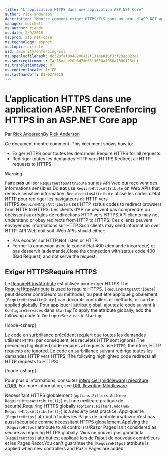 ```yaml
---
title: "L’application HTTPS dans une application ASP.NET Core"
author: rick-anderson
description: "Montre comment exiger HTTPS/TLS dans un cœur d’ASP.NET application web."
manager: wpickett
ms.author: riande
ms.date: 2/9/2018
ms.prod: asp.net-core
ms.technology: aspnet
ms.topic: article
uid: security/enforcing-ssl
ms.openlocfilehash: dc320faf0048200412f131ea816f33f29ac023e1
ms.sourcegitcommit: 7ac15eaae20b6d70e65f3650af050a7880115cbf
ms.translationtype: MT
ms.contentlocale: fr-FR
ms.lasthandoff: 03/02/2018
---
```

# <a name="enforcing-https-in-an-aspnet-core-app"></a><span data-ttu-id="5ad5e-103">L’application HTTPS dans une application ASP.NET Core</span><span class="sxs-lookup"><span data-stu-id="5ad5e-103">Enforcing HTTPS in an ASP.NET Core app</span></span>

<span data-ttu-id="5ad5e-104">Par [Rick Anderson](https://twitter.com/RickAndMSFT)</span><span class="sxs-lookup"><span data-stu-id="5ad5e-104">By [Rick Anderson](https://twitter.com/RickAndMSFT)</span></span>

<span data-ttu-id="5ad5e-105">Ce document montre comment :</span><span class="sxs-lookup"><span data-stu-id="5ad5e-105">This document shows how to:</span></span>

- <span data-ttu-id="5ad5e-106">Exiger HTTPS pour toutes les demandes.</span><span class="sxs-lookup"><span data-stu-id="5ad5e-106">Require HTTPS for all requests.</span></span>
- <span data-ttu-id="5ad5e-107">Rediriger toutes les demandes HTTP vers HTTPS.</span><span class="sxs-lookup"><span data-stu-id="5ad5e-107">Redirect all HTTP requests to HTTPS.</span></span>

> [!WARNING]
> <span data-ttu-id="5ad5e-108">Faire **pas** utiliser `RequireHttpsAttribute` sur les API Web qui reçoivent des informations sensibles.</span><span class="sxs-lookup"><span data-stu-id="5ad5e-108">Do **not** use `RequireHttpsAttribute` on Web APIs that receive sensitive information.</span></span> <span data-ttu-id="5ad5e-109">`RequireHttpsAttribute` utilise les codes d’état HTTP pour rediriger les navigateurs de HTTP vers HTTPS.</span><span class="sxs-lookup"><span data-stu-id="5ad5e-109">`RequireHttpsAttribute` uses HTTP status codes to redirect browsers from HTTP to HTTPS.</span></span> <span data-ttu-id="5ad5e-110">Les clients d’API ne peuvent pas comprendre ou obéissent aux règles de redirections HTTP vers HTTPS.</span><span class="sxs-lookup"><span data-stu-id="5ad5e-110">API clients may not understand or obey redirects from HTTP to HTTPS.</span></span> <span data-ttu-id="5ad5e-111">Ces clients peuvent envoyer des informations sur HTTP.</span><span class="sxs-lookup"><span data-stu-id="5ad5e-111">Such clients may send information over HTTP.</span></span> <span data-ttu-id="5ad5e-112">API Web doit soit :</span><span class="sxs-lookup"><span data-stu-id="5ad5e-112">Web APIs should either:</span></span>
>
>* <span data-ttu-id="5ad5e-113">Pas écouter sur HTTP.</span><span class="sxs-lookup"><span data-stu-id="5ad5e-113">Not listen on HTTP.</span></span>
>* <span data-ttu-id="5ad5e-114">Fermer la connexion avec le code d’état 400 (demande incorrecte) et pas desservir la demande.</span><span class="sxs-lookup"><span data-stu-id="5ad5e-114">Close the connection with status code 400 (Bad Request) and not serve the request.</span></span>

## <a name="require-https"></a><span data-ttu-id="5ad5e-115">Exiger HTTPS</span><span class="sxs-lookup"><span data-stu-id="5ad5e-115">Require HTTPS</span></span>

<span data-ttu-id="5ad5e-116">Le [RequireHttpsAttribute](/dotnet/api/Microsoft.AspNetCore.Mvc.RequireHttpsAttribute) est utilisée pour exiger HTTPS.</span><span class="sxs-lookup"><span data-stu-id="5ad5e-116">The [RequireHttpsAttribute](/dotnet/api/Microsoft.AspNetCore.Mvc.RequireHttpsAttribute) is used to require HTTPS.</span></span> <span data-ttu-id="5ad5e-117">`[RequireHttpsAttribute]` peut décorer contrôleurs ou méthodes, ou peut être appliqué globalement.</span><span class="sxs-lookup"><span data-stu-id="5ad5e-117">`[RequireHttpsAttribute]` can decorate controllers or methods, or can be applied globally.</span></span> <span data-ttu-id="5ad5e-118">Pour appliquer l’attribut global, ajoutez le code suivant à `ConfigureServices` dans `Startup`:</span><span class="sxs-lookup"><span data-stu-id="5ad5e-118">To apply the attribute globally, add the following code to `ConfigureServices` in `Startup`:</span></span>

[!code-csharp[](authentication/accconfirm/sample/WebApp1/Startup.cs?name=snippet2&highlight=4-999)]

<span data-ttu-id="5ad5e-119">Le code en surbrillance précédent requiert que toutes les demandes utilisent `HTTPS`; par conséquent, les requêtes HTTP sont ignorés.</span><span class="sxs-lookup"><span data-stu-id="5ad5e-119">The preceding highlighted code requires all requests use `HTTPS`; therefore, HTTP requests are ignored.</span></span> <span data-ttu-id="5ad5e-120">Le code en surbrillance suivant redirige toutes les demandes HTTP vers HTTPS :</span><span class="sxs-lookup"><span data-stu-id="5ad5e-120">The following highlighted code redirects all HTTP requests to HTTPS:</span></span>

[!code-csharp[](authentication/accconfirm/sample/WebApp1/Startup.cs?name=snippet_AddRedirectToHttps&highlight=7-999)]

<span data-ttu-id="5ad5e-121">Pour plus d’informations, consultez [intergiciel (middleware) réécriture d’URL](xref:fundamentals/url-rewriting).</span><span class="sxs-lookup"><span data-stu-id="5ad5e-121">For more information, see [URL Rewriting Middleware](xref:fundamentals/url-rewriting).</span></span>

<span data-ttu-id="5ad5e-122">Nécessitant HTTPS globalement (`options.Filters.Add(new RequireHttpsAttribute());`) est une meilleure pratique de sécurité.</span><span class="sxs-lookup"><span data-stu-id="5ad5e-122">Requiring HTTPS globally (`options.Filters.Add(new RequireHttpsAttribute());`) is a security best practice.</span></span> <span data-ttu-id="5ad5e-123">Appliquer le `[RequireHttps]` attribut à toutes les Pages de contrôleurs/Razor n’est pas aussi sécurisée comme nécessitant HTTPS globalement.</span><span class="sxs-lookup"><span data-stu-id="5ad5e-123">Applying the `[RequireHttps]` attribute to all controllers/Razor Pages isn't considered as secure as requiring HTTPS globally.</span></span> <span data-ttu-id="5ad5e-124">Vous ne pouvez pas garantir la `[RequireHttps]` attribut est appliqué lors de l’ajout de nouveaux contrôleurs et les Pages Razor.</span><span class="sxs-lookup"><span data-stu-id="5ad5e-124">You can't guarantee the `[RequireHttps]` attribute is applied when new controllers and Razor Pages are added.</span></span>